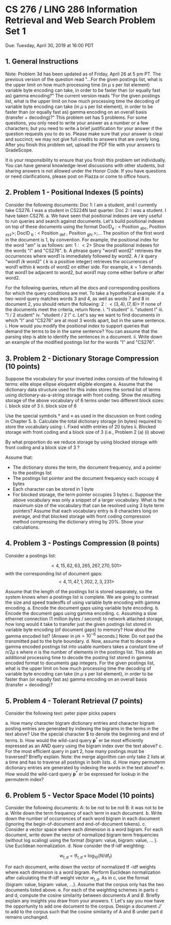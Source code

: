 # CS $276$ / LING $286$ Information Retrieval and Web Search Problem Set $1$ 

Due: Tuesday, April 30, $2019$ at 16:00 PDT

## 1. General Instructions

Note: Problem 3d has been updated as of Friday, April $26$ at $5$ pm PT. The previous version of the question read "...For the given postings list, what is the upper limit on how much processing time (in $\mu$ s per list element) variable byte encoding can take, in order to be faster than (or equally fast as) gamma encoding?" The current version reads "For the given postings list, what is the upper limit on how much processing time the decoding of variable byte encoding can take (in $\mu$ s per list element), in order to be faster than (or equally fast as) gamma encoding on an overall basis (transfer + decoding)?"
This problem set has $5$ problems. For some questions, you only need to write your answer as a number or a few characters; but you need to write a brief justification for your answer if the question requests you to do so. Please make sure that your answer is clear and succinct; we may not give full credits to answers that are overly long. After you finish this problem set, upload the PDF file with your answers to GradeScope.

It is your responsibility to ensure that you finish this problem set individually. You can have general knowledge-level discussions with other students, but sharing answers is not allowed under the Honor Code. If you have questions or need clarifications, please post on Piazza or come to office hours.

## 2. Problem $1$ - Positional Indexes (5 points)

Consider the following documents:
Doc 1: I am a student, and I currently take CS276. I was a student in CS224N last quarter.
Doc 2: I was a student. I have taken CS276.
a. We have seen that positional indexes are very useful to run queries and search against documents. Let's build positional indexes on top of these documents using the format $\mathrm{DocID}_{\mathrm{a}}$ : $<$ Position $_{\mathrm{abc}}$, Position $_{\mathrm{xyz}}>$; DocID $_{\mathrm{b}}$ : $<$ Position $_{\text {def }}$, Position $_{\text {ghi }}>; \ldots$
The position of the first word in the document is $1$, by convention.
For example, the positional index for the word "am" is as follows:
am: $1:<2>$
Show the positional indexes for the words "I" and "CS276".
b. A phrase query "word1 word2" retrieves the occurrences where word1 is immediately followed by word2. A / $k$ query "word1 $/ k$ word2" ( $k$ is a positive integer) retrieves the occurrences of word1
within $k$ words of word2 on either side. For example, $k=1$ demands that word1 be adjacent to word2, but word1 may come either before or after word2.

For the following queries, return all the docs and corresponding positions for which the query conditions are met. To take a hypothetical example: if a two-word query matches words $3$ and $4$, as well as words $7$ and $8$ in document $2$, you should return the following:
$2:<(3,4),(7,8)>$
If none of the documents meet the criteria, return None.
i. "I student"
ii. "student I"
iii. "I / $2$ student"
iv. "student / $2$ I"
c. Let's say we want to find documents in which "I" and "CS276" are at most $3$ words apart, but in the same sentence.
i. How would you modify the positional index to support queries that demand the terms to be in the same sentence? You can assume that the parsing step is able to identify the sentences in a document.
ii. Write down an example of the modified postings list for the words "I" and "CS276".

## 3. Problem $2$ - Dictionary Storage Compression (10 points)

Suppose the vocabulary for your inverted index consists of the following $6$ terms:
elite
elope
ellipse
eloquent
eligible
elongate
a. Assume that the dictionary data structure used for this index stores the sorted list of terms using dictionary-as-a-string storage with front coding. Show the resulting storage of the above vocabulary of $6$ terms under two different block sizes:
i. block size of $3$
ii. block size of $6$

Use the special symbols * and $\diamond$ as used in the discussion on front coding in Chapter $5$.
b. Calculate the total dictionary storage (in bytes) required to store the vocabulary using:
i. Fixed width entries of $20$ bytes
ii. Blocked storage with front coding and a block size of $3$ (i.e., Problem $2$ (a) (i) above)

By what proportion do we reduce storage by using blocked storage with front coding and a block size of $3$ ?

Assume that:

- The dictionary stores the term, the document frequency, and a pointer to the postings list
- The postings list pointer and the document frequency each occupy $4$ bytes
- Each character can be stored in $1$ byte
- For blocked storage, the term pointer occupies $3$ bytes
c. Suppose the above vocabulary was only a snippet of a larger vocabulary. What is the maximum size of the vocabulary that can be resolved using $3$ byte term pointers? Assume that each vocabulary entry is $8$ characters long on average, and that blocked storage with front coding compression method compressing the dictionary string by $20 \%$. Show your calculations.


## 4. Problem $3$ - Postings Compression (8 points)

Consider a postings list:

$$
<4,15,62,63,265,267,270,501>
$$
with the corresponding list of document gaps:
$$
<4,11,47,1,202,2,3,231>
$$

Assume that the length of the postings list is stored separately, so the system knows when a postings list is complete. We are going to contrast the size and speed tradeoffs of using variable byte encoding with gamma encoding.
a. Encode the document gaps using variable byte encoding.
b. Encode the document gaps using gamma encoding.
c. Assuming a slow ethernet connection (1 million bytes / second) to network attached storage, how long would it take to transfer just the given postings list stored in variable byte encoding (of document gaps) to memory? How about the gamma encoded list? (Answer in $\mu \mathrm{s}=10^{-6}$ seconds.) Note: Do not pad the transmitted pad to the byte boundary.
d. Now, assume that to decode a gamma encoded postings list into usable numbers takes a constant time of $n / 2 \mu$ s where $n$ is the number of elements in the postings list. This adds an additional processing time to decode the posting list stored in gamma encoded format to documents gap integers. For the given postings list, what is the upper limit on how much processing time the decoding of variable byte encoding can take (in $\mu$ s per list element), in order to be faster than (or equally fast as) gamma encoding on an overall basis (transfer + decoding)?

## 5. Problem $4$ - Tolerant Retrieval (7 points)

Consider the following text:
peter piper picks papers

a. How many character bigram dictionary entries and character bigram posting entries are generated by indexing the bigrams in the terms in the text above? Use the special character $\$$ to denote the beginning and end of terms.
b. How would the wild-card query $\mathbf{p}^{*}$ er be most efficiently expressed as an AND query using the bigram index over the text above?
c. For the most efficient query in part 2, how many postings must be traversed? Briefly explain. Note: the merge algorithm can only take $2$ lists at a time and has to traverse all postings in both lists.
d. How many permuterm dictionary entries are generated by indexing the words in the text above?
e. How would the wild-card query $\mathbf{p}^{*}$ er be expressed for lookup in the permuterm index?

## 6. Problem $5$ - Vector Space Model (10 points)

Consider the following documents:
A: to be not to be not
B: it was not to be
a. Write down the term frequency of each term in each document.
b. Write down the number of occurrences of each word bigram in each document (ignoring the begin-of-document and end-of-document tokens).
c. Consider a vector space where each dimension is a word bigram. For each document, write down the vector of normalized bigram term frequencies (without log scaling) using the format \{bigram: value, bigram: value, ... \}. Use Euclidean normalization.
d. Now consider the tf-idf weighting:

$$
w_{t, d}=\mathrm{tf}_{t, d} \times \log _{10}\left(N / \mathrm{df}_{t}\right)
$$

For each document, write down the vector of normalized tf -idf weights where each dimension is a word bigram. Perform Euclidean normalization after calculating the tf-idf weight vector $w_{t, d}$. As in c, use the format \{bigram: value, bigram: value, ...\}. Assume that the corpus only has the two documents listed above.
e. For each of the weighting schemes in parts c and d, compute the cosine similarity between documents $A$ and $B$. Briefly explain any insights you draw from your answers.
f. Let's say you now have the opportunity to add one document to the corpus. Design a document J' to add to the corpus such that the cosine similarity of A and B under part d remains unchanged.


